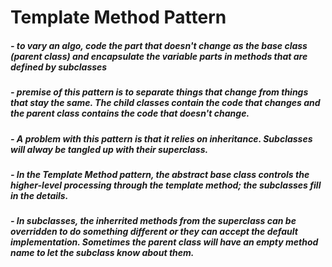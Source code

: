 # Template Method Pattern

##### - to vary an algo, code the part that doesn't change as the base class (parent class) and encapsulate the variable parts in methods that are defined by subclasses

##### - premise of this pattern is to separate things that change from things that stay the same. The child classes contain the code that changes and the parent class contains the code that doesn't change. 

##### - A problem with this pattern is that it relies on inheritance. Subclasses will alway be tangled up with their superclass. 

##### - In the Template Method pattern, the abstract base class controls the higher-level processing through the template method; the subclasses fill in the details.

##### - In subclasses, the inherrited methods from the superclass can be overridden to do something different or they can accept the default implementation. Sometimes the parent class will have an empty method name to let the subclass know about them. 